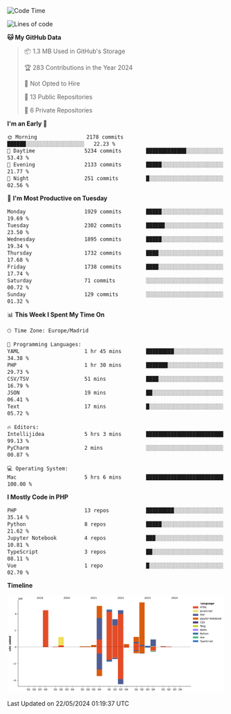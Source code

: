 <!--START_SECTION:waka-->
![Code Time](http://img.shields.io/badge/Code%20Time-160%20hrs%206%20mins-blue)

![Lines of code](https://img.shields.io/badge/From%20Hello%20World%20I%27ve%20Written-31.3%20million%20lines%20of%20code-blue)

**🐱 My GitHub Data** 

> 📦 1.3 MB Used in GitHub's Storage 
 > 
> 🏆 283 Contributions in the Year 2024
 > 
> 🚫 Not Opted to Hire
 > 
> 📜 13 Public Repositories 
 > 
> 🔑 6 Private Repositories 
 > 
**I'm an Early 🐤** 

```text
🌞 Morning                2178 commits        ██████░░░░░░░░░░░░░░░░░░░   22.23 % 
🌆 Daytime                5234 commits        █████████████░░░░░░░░░░░░   53.43 % 
🌃 Evening                2133 commits        █████░░░░░░░░░░░░░░░░░░░░   21.77 % 
🌙 Night                  251 commits         █░░░░░░░░░░░░░░░░░░░░░░░░   02.56 % 
```
📅 **I'm Most Productive on Tuesday** 

```text
Monday                   1929 commits        █████░░░░░░░░░░░░░░░░░░░░   19.69 % 
Tuesday                  2302 commits        ██████░░░░░░░░░░░░░░░░░░░   23.50 % 
Wednesday                1895 commits        █████░░░░░░░░░░░░░░░░░░░░   19.34 % 
Thursday                 1732 commits        ████░░░░░░░░░░░░░░░░░░░░░   17.68 % 
Friday                   1738 commits        ████░░░░░░░░░░░░░░░░░░░░░   17.74 % 
Saturday                 71 commits          ░░░░░░░░░░░░░░░░░░░░░░░░░   00.72 % 
Sunday                   129 commits         ░░░░░░░░░░░░░░░░░░░░░░░░░   01.32 % 
```


📊 **This Week I Spent My Time On** 

```text
🕑︎ Time Zone: Europe/Madrid

💬 Programming Languages: 
YAML                     1 hr 45 mins        █████████░░░░░░░░░░░░░░░░   34.38 % 
PHP                      1 hr 30 mins        ███████░░░░░░░░░░░░░░░░░░   29.73 % 
CSV/TSV                  51 mins             ████░░░░░░░░░░░░░░░░░░░░░   16.79 % 
JSON                     19 mins             ██░░░░░░░░░░░░░░░░░░░░░░░   06.41 % 
Text                     17 mins             █░░░░░░░░░░░░░░░░░░░░░░░░   05.72 % 

🔥 Editors: 
Intellijidea             5 hrs 3 mins        █████████████████████████   99.13 % 
PyCharm                  2 mins              ░░░░░░░░░░░░░░░░░░░░░░░░░   00.87 % 

💻 Operating System: 
Mac                      5 hrs 6 mins        █████████████████████████   100.00 % 
```

**I Mostly Code in PHP** 

```text
PHP                      13 repos            █████████░░░░░░░░░░░░░░░░   35.14 % 
Python                   8 repos             █████░░░░░░░░░░░░░░░░░░░░   21.62 % 
Jupyter Notebook         4 repos             ███░░░░░░░░░░░░░░░░░░░░░░   10.81 % 
TypeScript               3 repos             ██░░░░░░░░░░░░░░░░░░░░░░░   08.11 % 
Vue                      1 repo              █░░░░░░░░░░░░░░░░░░░░░░░░   02.70 % 
```



**Timeline**

![Lines of Code chart](https://raw.githubusercontent.com/danisoronellas/danisoronellas/main/assets/bar_graph.png)


 Last Updated on 22/05/2024 01:19:37 UTC
<!--END_SECTION:waka-->
